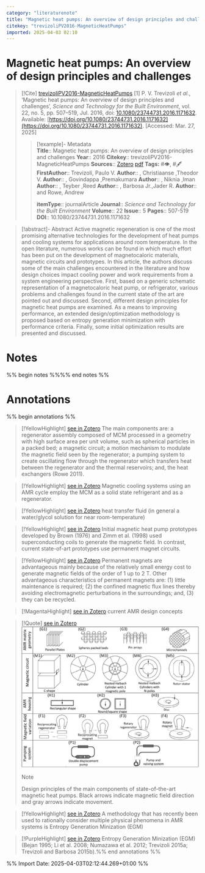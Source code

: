 ```yaml
---
category: "literaturenote"
title: "Magnetic heat pumps: An overview of design principles and challenges"
citekey: "trevizoliPV2016-MagneticHeatPumps"
imported: 2025-04-03 02:10
---
```


# Magnetic heat pumps: An overview of design principles and challenges


> [!Cite] [trevizoliPV2016-MagneticHeatPumps](zotero://select/library/items/TPG8QRWK)
> [1]  P. V. Trevizoli _et al._, ‘Magnetic heat pumps: An overview of design principles and challenges’, _Science and Technology for the Built Environment_, vol. 22, no. 5, pp. 507–519, Jul. 2016, doi: [10.1080/23744731.2016.1171632](https://doi.org/10.1080/23744731.2016.1171632). Available: [https://doi.org/10.1080/23744731.2016.1171632](https://doi.org/10.1080/23744731.2016.1171632). [Accessed: Mar. 27, 2025]
> > [!example]- Metadata    
> > **Title**:: Magnetic heat pumps: An overview of design principles and challenges
> > **Year**:: 2016
> > **Citekey**:: trevizoliPV2016-MagneticHeatPumps
> > **Sources**:: [Zotero](zotero://select/library/items/TPG8QRWK) [pdf](file:////home/joeashton/Zotero/storage/Y79PRGPH/Trevizoli%20et%20al.%20-%202016%20-%20Magnetic%20heat%20pumps%20An%20overview%20of%20design%20principles%20and%20challenges.pdf) 
> > **Tags:** #👁, #🖋
> > **FirstAuthor**:: Trevizoli, Paulo V.
> > **Author**:: , Christiaanse ,Theodor V.
> > **Author**:: , Govindappa ,Premakumara
> > **Author**:: , Niknia ,Iman
> > **Author**:: , Teyber ,Reed
> > **Author**:: , Barbosa Jr.,Jader R.
> > **Author**:: and Rowe, Andrew
> > 
> > **itemType**:: journalArticle
> > **Journal**:: *Science and Technology for the Built Environment*
> > **Volume**:: 22
> > **Issue**:: 5
> > **Pages**:: 507-519
> > **DOI**:: 10.1080/23744731.2016.1171632

> [!abstract]- Abstract
> Active magnetic regeneration is one of the most promising alternative technologies for the development of heat pumps and cooling systems for applications around room temperature. In the open literature, numerous works can be found in which much effort has been put on the development of magnetocaloric materials, magnetic circuits and prototypes. In this article, the authors discuss some of the main challenges encountered in the literature and how design choices impact cooling power and work requirements from a system engineering perspective. First, based on a generic schematic representation of a magnetocaloric heat pump, or refrigerator, various problems and challenges found in the current state of the art are pointed out and discussed. Second, different design principles for magnetic heat pumps are examined. As a means to improving performance, an extended design/optimization methodology is proposed based on entropy generation minimization with performance criteria. Finally, some initial optimization results are presented and discussed.

# Notes

%% begin notes %%%% end notes %%

# Annotations

%% begin annotations %%

> [!YellowHighlight] [see in Zotero](zotero://open-pdf/library/items/Y79PRGPH?page=508&annotation=M2PCTPYA)
> The main components are: a regenerator assembly composed of MCM processed in a geometry with high surface area per unit volume, such as spherical particles in a packed bed; a magnetic circuit; a motion mechanism to modulate the magnetic field seen by the regenerator; a pumping system to create oscillating flow through the regenerator which transfers heat between the regenerator and the thermal reservoirs; and, the heat exchangers (Rowe 2011).

> [!YellowHighlight] [see in Zotero](zotero://open-pdf/library/items/Y79PRGPH?page=509&annotation=SR38DZDN)
> Magnetic cooling systems using an AMR cycle employ the MCM as a solid state refrigerant and as a regenerator.

> [!YellowHighlight] [see in Zotero](zotero://open-pdf/library/items/Y79PRGPH?page=509&annotation=3UISHKZ6)
> heat transfer fluid (in general a water/glycol solution for near room-temperature)

> [!YellowHighlight] [see in Zotero](zotero://open-pdf/library/items/Y79PRGPH?page=510&annotation=ZLLZDV37)
> Initial magnetic heat pump prototypes developed by Brown (1976) and Zimm et al. (1998) used superconducting coils to generate the magnetic field. In contrast, current state-of-art prototypes use permanent magnet circuits.

> [!YellowHighlight] [see in Zotero](zotero://open-pdf/library/items/Y79PRGPH?page=510&annotation=QJDS4XE9)
> Permanent magnets are advantageous mainly because of the relatively small energy cost to generate magnetic fields of the order of 1 up to 2 T. Other advantageous characteristics of permanent magnets are: (1) little maintenance is required; (2) the confined magnetic flux lines thereby avoiding electromagnetic perturbations in the surroundings; and, (3) they can be recycled.

> [!MagentaHighlight] [see in Zotero](zotero://open-pdf/library/items/Y79PRGPH?page=512&annotation=PL8ABMUK)
> current AMR design concepts

> [!Quote] [see in Zotero](zotero://open-pdf/library/items/Y79PRGPH?page=513&annotation=FG2CZICY)
> ![figure-8-x130-y430.png](attachments/trevizoliPV2016-MagneticHeatPumps/figure-8-x130-y430.png)
> > [!note]
> > Design principles of the main components of state-of-the-art magnetic heat pumps. Black arrows indicate magnetic field direction and gray arrows indicate movement.

> [!YellowHighlight] [see in Zotero](zotero://open-pdf/library/items/Y79PRGPH?page=514&annotation=XAMG5HD4)
> A methodology that has recently been used to rationally consider multiple physical phenomena in AMR systems is Entropy Generation Minization (EGM)

> [!PurpleHighlight] [see in Zotero](zotero://open-pdf/library/items/Y79PRGPH?page=514&annotation=DLLAW4IG)
> Entropy Generation Minization (EGM) (Bejan 1995; Li et al. 2008; Numazawa et al. 2012; Trevizoli 2015a; Trevizoli and Barbosa 2015b).%% end annotations %%

%% Import Date: 2025-04-03T02:12:44.269+01:00 %%
